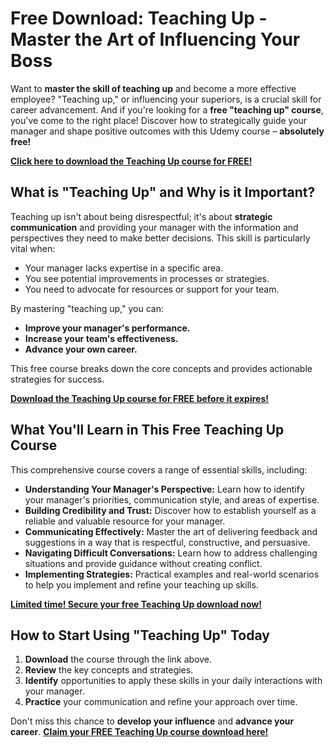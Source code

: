 # Free Download: Teaching Up - Master the Art of Influencing Your Boss

Want to **master the skill of teaching up** and become a more effective employee? "Teaching up," or influencing your superiors, is a crucial skill for career advancement. And if you're looking for a **free "teaching up" course**, you've come to the right place! Discover how to strategically guide your manager and shape positive outcomes with this Udemy course – **absolutely free!**

[**Click here to download the Teaching Up course for FREE!**](https://udemywork.com/teaching-up)

## What is "Teaching Up" and Why is it Important?

Teaching up isn't about being disrespectful; it's about **strategic communication** and providing your manager with the information and perspectives they need to make better decisions. This skill is particularly vital when:

*   Your manager lacks expertise in a specific area.
*   You see potential improvements in processes or strategies.
*   You need to advocate for resources or support for your team.

By mastering "teaching up," you can:

*   **Improve your manager's performance.**
*   **Increase your team's effectiveness.**
*   **Advance your own career.**

This free course breaks down the core concepts and provides actionable strategies for success.

[**Download the Teaching Up course for FREE before it expires!**](https://udemywork.com/teaching-up)

## What You'll Learn in This Free Teaching Up Course

This comprehensive course covers a range of essential skills, including:

*   **Understanding Your Manager's Perspective:** Learn how to identify your manager's priorities, communication style, and areas of expertise.
*   **Building Credibility and Trust:** Discover how to establish yourself as a reliable and valuable resource for your manager.
*   **Communicating Effectively:** Master the art of delivering feedback and suggestions in a way that is respectful, constructive, and persuasive.
*   **Navigating Difficult Conversations:** Learn how to address challenging situations and provide guidance without creating conflict.
*   **Implementing Strategies:** Practical examples and real-world scenarios to help you implement and refine your teaching up skills.

[**Limited time! Secure your free Teaching Up download now!**](https://udemywork.com/teaching-up)

## How to Start Using "Teaching Up" Today

1.  **Download** the course through the link above.
2.  **Review** the key concepts and strategies.
3.  **Identify** opportunities to apply these skills in your daily interactions with your manager.
4.  **Practice** your communication and refine your approach over time.

Don't miss this chance to **develop your influence** and **advance your career**. **[Claim your FREE Teaching Up course download here!](https://udemywork.com/teaching-up)**
